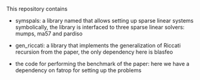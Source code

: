 This repository contains


- symspals: a library named that allows setting up sparse linear systems symbolically, the library is interfaced to three sparse linear solvers: mumps, ma57 and pardiso

- gen_riccati: a library that implements the generalization of Riccati recursion from the paper, the only dependency here is blasfeo

- the code for performing the benchmark of the paper: here we have a dependency on fatrop for setting up the problems